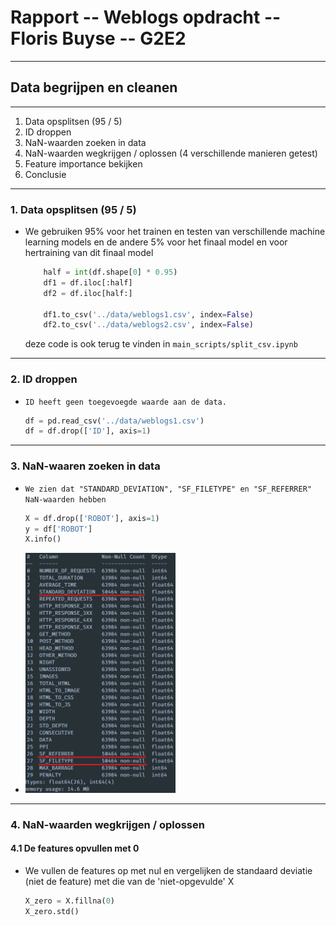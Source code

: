 # Rapport -- Weblogs opdracht -- Floris Buyse -- G2E2
---
## Data begrijpen en cleanen
---
1. Data opsplitsen (95 / 5)
2. ID droppen
3. NaN-waarden zoeken in data
4. NaN-waarden wegkrijgen / oplossen (4 verschillende manieren getest)
5. Feature importance bekijken
6. Conclusie
---
### 1. Data opsplitsen (95 / 5)
- We gebruiken 95% voor het trainen en testen van verschillende machine learning models en de andere 5% voor het finaal model en voor hertraining van dit finaal model
    ```python
        half = int(df.shape[0] * 0.95)
        df1 = df.iloc[:half]
        df2 = df.iloc[half:]

        df1.to_csv('../data/weblogs1.csv', index=False)
        df2.to_csv('../data/weblogs2.csv', index=False)
    ```
    deze code is ook terug te vinden in ``main_scripts/split_csv.ipynb``
---
### 2. ID droppen

- ``ID heeft geen toegevoegde waarde aan de data.``
  ```python
  df = pd.read_csv('../data/weblogs1.csv')
  df = df.drop(['ID'], axis=1)
  ```
---
### 3. NaN-waaren zoeken in data

- ``We zien dat "STANDARD_DEVIATION", "SF_FILETYPE" en "SF_REFERRER" NaN-waarden hebben``

    ```python
    X = df.drop(['ROBOT'], axis=1)
    y = df['ROBOT']
    X.info()
    ```

- <img src="./images/NaN_values.png" alt="Nan waarden" width="50%" height="50%">

---
### 4. NaN-waarden wegkrijgen / oplossen
#### 4.1 De features opvullen met 0

- We vullen de features op met nul en vergelijken de standaard deviatie (niet de feature) met die van de 'niet-opgevulde' X

    ```python
    X_zero = X.fillna(0)
    X_zero.std()
    ```
